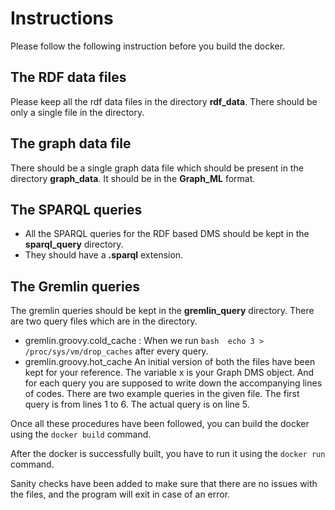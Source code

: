 # Instructions

Please follow the following instruction before you build the docker.

## The RDF data files
Please keep all the rdf data files in the directory **rdf_data**. There should be only a single file in the directory.

## The graph data file
There should be a single graph data file which should be present in the directory **graph_data**. It should be in the **Graph_ML** format.

## The SPARQL queries
* All the SPARQL queries for the RDF based DMS should be kept in the **sparql_query** directory. 
* They should have a **.sparql** extension.

## The Gremlin queries
The gremlin queries should be kept in the **gremlin_query** directory.
There are two query files which are in the directory.
* gremlin.groovy.cold_cache : When we run ```bash 
echo 3 > /proc/sys/vm/drop_caches``` after every query.
* gremlin.groovy.hot_cache
An initial version of both the files have been kept for your reference.
The variable x is your Graph DMS object. And for each query you are supposed to write down the accompanying lines of codes. There are two example queries in the given file. The first query is from lines 1 to 6. The actual query is on line 5.

Once all these procedures have been followed, you can build the docker using the ```docker build``` command.

After the docker is successfully built, you have to run it using the ```docker run``` command.

Sanity checks have been added to make sure that there are no issues with the files, and the program will exit in case of an error.


